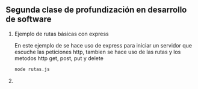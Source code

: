 ## Segunda clase de profundización en desarrollo de software

1. Ejemplo de rutas básicas con express

   En este ejemplo de se hace uso de express para iniciar un servidor que escuche las peticiones http, tambien se hace uso de las rutas y los metodos http get, post, put y delete

   ```bash
   node rutas.js
   ```

2.
